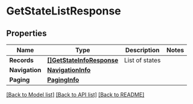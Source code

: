 # GetStateListResponse

## Properties
Name | Type | Description | Notes
------------ | ------------- | ------------- | -------------
**Records** | [**[]GetStateInfoResponse**](GetStateInfoResponse.md) | List of states | 
**Navigation** | [**NavigationInfo**](NavigationInfo.md) |  | 
**Paging** | [**PagingInfo**](PagingInfo.md) |  | 

[[Back to Model list]](../README.md#documentation-for-models) [[Back to API list]](../README.md#documentation-for-api-endpoints) [[Back to README]](../README.md)


